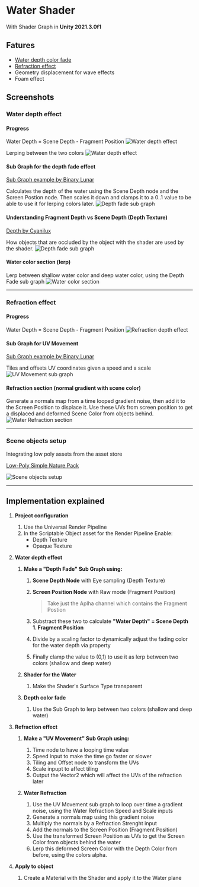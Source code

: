 # Water Shader

With Shader Graph in **Unity 2021.3.0f1**

## Fatures

- [Water depth color fade](#water-depth-effect)
- [Refraction effect](#refraction-effect)
- Geometry displacement for wave effects
- Foam effect

## Screenshots

### Water depth effect

#### Progress

Water Depth = Scene Depth - Fragment Position
![Water depth effect](./docs/screenshots/water_depth.gif)

Lerping between the two colors
![Water depth effect](./docs/screenshots/water_depth_colored.gif)

#### Sub Graph for the depth fade effect

[Sub Graph example by Binary Lunar](https://www.youtube.com/watch?v=MHdDUqJHJxM)

Calculates the depth of the water using the Scene Depth node and the Screen Postion node. Then scales it down and clamps it to a 0..1 value to be able to use it for lerping colors later.
![Depth fade sub graph](./docs/screenshots/depth_fade_sub_graph.png)

#### Understanding Fragment Depth vs Scene Depth (Depth Texture)

[Depth by Cyanilux](https://www.cyanilux.com/tutorials/depth/#scene-depth-node)

How objects that are occluded by the object with the shader are used by the shader.
![Depth fade sub graph](./docs/screenshots/fragment_depth_vs_scene_depth.png)

#### Water color section (lerp)

Lerp between shallow water color and deep water color, using the Depth Fade sub graph
![Water color section](./docs/screenshots/water_color_section.png)

---

### Refraction effect

#### Progress

Water Depth = Scene Depth - Fragment Position
![Refraction depth effect](./docs/screenshots/water_refraction.gif)

#### Sub Graph for UV Movement

[Sub Graph example by Binary Lunar](https://www.youtube.com/watch?v=MHdDUqJHJxM)

Tiles and offsets UV coordinates given a speed and a scale
![UV Movement sub graph](./docs/screenshots/uv_movement_sub_graph.png)

#### Refraction section (normal gradient with scene color)

Generate a normals map from a time looped gradient noise, then add it to the Screen Position to displace it. Use these UVs from screen position to get a displaced and deformed Scene Color from objects behind.
![Water Refraction section](./docs/screenshots/water_refraction_section.png)

---

### Scene objects setup

Integrating low poly assets from the asset store

[Low-Poly Simple Nature Pack](https://assetstore.unity.com/packages/3d/environments/landscapes/low-poly-simple-nature-pack-162153)

![Scene objects setup](./docs/screenshots/scene_objects.gif)

---

## Implementation explained

1. **Project configuration**

   1. Use the Universal Render Pipeline
   1. In the Scriptable Object asset for the Render Pipeline Enable:
      - Depth Texture
      - Opaque Texture

1. **Water depth effect**

   1. **Make a "Depth Fade" Sub Graph using:**

      1. **Scene Depth Node** with Eye sampling (Depth Texture)
      1. **Screen Position Node** with Raw mode (Fragment Position)

         > Take just the Aplha channel which contains the Fragment Postion

      1. Substract these two to calculate **"Water Depth" = Scene Depth 1. Fragment Position**

      1. Divide by a scaling factor to dynamically adjust the fading color for the water depth via property

      1. Finally clamp the value to (0,1) to use it as lerp between two colors (shallow and deep water)

   1. **Shader for the Water**

      1. Make the Shader's Surface Type transparent

   1. **Depth color fade**

      1. Use the Sub Graph to lerp between two colors (shallow and deep water)

1. **Refraction effect**

   1. **Make a "UV Movement" Sub Graph using:**

      1. Time node to have a looping time value
      1. Speed input to make the time go faster or slower
      1. Tiling and Offset node to transform the UVs
      1. Scale inpupt to affect tiling
      1. Output the Vector2 which will affect the UVs of the refraction later

   1. **Water Refraction**
      1. Use the UV Movement sub graph to loop over time a gradient noise, using the Water Refraction Speed and Scale inputs
      1. Generate a normals map using this gradient noise
      1. Multiply the normals by a Refraction Strenght input
      1. Add the normals to the Screen Position (Fragment Position)
      1. Use the transformed Screen Position as UVs to get the Screen Color from objects behind the water
      1. Lerp this deformed Screen Color with the Depth Color from before, using the colors alpha.

1. **Apply to object**
   1. Create a Material with the Shader and apply it to the Water plane
